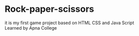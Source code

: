 # Rock-paper-scissors
it is my first game project based on HTML CSS and Java Script
<br>
Learned by Apna College

